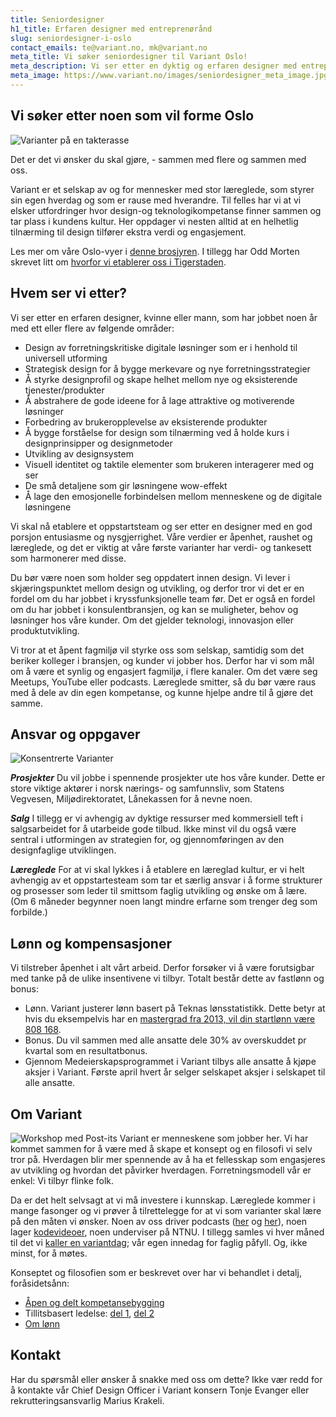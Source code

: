 ```yaml
---
title: Seniordesigner
h1_title: Erfaren designer med entreprenørånd
slug: seniordesigner-i-oslo
contact_emails: te@variant.no, mk@variant.no
meta_title: Vi søker seniordesigner til Variant Oslo!
meta_description: Vi ser etter en dyktig og erfaren designer med entreprenørånd som kan være med å forme et nytt selskap.
meta_image: https://www.variant.no/images/seniordesigner_meta_image.jpg
---
```


## Vi søker etter noen som vil forme Oslo

![Varianter på en takterasse](/images/design-takterasse.png)

Det er det vi ønsker du skal gjøre, - sammen med flere og sammen med oss.

Variant er et selskap av og for mennesker med stor læreglede, som styrer sin egen hverdag og som er rause med hverandre. Til felles har vi at vi elsker utfordringer hvor design-og teknologikompetanse finner sammen og tar plass i kundens kultur. Her oppdager vi nesten alltid at en helhetlig tilnærming til design tilfører ekstra verdi og engasjement.

Les mer om våre Oslo-vyer i [denne brosjyren](https://variant.no/oslovyer). I tillegg har Odd Morten skrevet litt om [hvorfor vi etablerer oss i Tigerstaden](https://blog.variant.no/hei-oslo-717ea91e45b9).

## Hvem ser vi etter?

Vi ser etter en erfaren designer, kvinne eller mann, som har jobbet noen år med ett eller flere av følgende områder:

- Design av forretningskritiske digitale løsninger som er i henhold til universell utforming
- Strategisk design for å bygge merkevare og nye forretningsstrategier
- Å styrke designprofil og skape helhet mellom nye og eksisterende tjenester/produkter
- Å abstrahere de gode ideene for å lage attraktive og motiverende løsninger
- Forbedring av brukeropplevelse av eksisterende produkter
- Å bygge forståelse for design som tilnærming ved å holde kurs i designprinsipper og designmetoder
- Utvikling av designsystem
- Visuell identitet og taktile elementer som brukeren interagerer med og ser
- De små detaljene som gir løsningene wow-effekt
- Å lage den emosjonelle forbindelsen mellom menneskene og de digitale løsningene

Vi skal nå etablere et oppstartsteam og ser etter en designer med en god porsjon entusiasme og nysgjerrighet. Våre verdier er åpenhet, raushet og læreglede, og det er viktig at våre første varianter har verdi- og tankesett som harmonerer med disse.

Du bør være noen som holder seg oppdatert innen design. Vi lever i skjæringspunktet mellom design og utvikling, og derfor tror vi det er en fordel om du har jobbet i kryssfunksjonelle team før. Det er også en fordel om du har jobbet i konsulentbransjen, og kan se muligheter, behov og løsninger hos våre kunder. Om det gjelder teknologi, innovasjon eller produktutvikling.

Vi tror at et åpent fagmiljø vil styrke oss som selskap, samtidig som det beriker kolleger i bransjen, og kunder vi jobber hos. Derfor har vi som mål om å være et synlig og engasjert fagmiljø, i flere kanaler. Om det være seg Meetups, YouTube eller podcasts. Læreglede smitter, så du bør være raus med å dele av din egen kompetanse, og kunne hjelpe andre til å gjøre det samme.

## Ansvar og oppgaver

<div class="left blob1"><img alt="Konsentrerte Varianter" src="/images/design-konsentrert.png"/></div>

**_Prosjekter_** Du vil jobbe i spennende prosjekter ute hos våre kunder. Dette er store viktige aktører i norsk nærings- og samfunnsliv, som Statens Vegvesen, Miljødirektoratet, Lånekassen for å nevne noen.

**_Salg_** I tillegg er vi avhengig av dyktige ressurser med kommersiell teft i salgsarbeidet for å utarbeide gode tilbud. Ikke minst vil du også være sentral i utformingen av strategien for, og gjennomføringen av den designfaglige utviklingen.

**_Læreglede_** For at vi skal lykkes i å etablere en læreglad kultur, er vi helt avhengig av et oppstartesteam som tar et særlig ansvar i å forme strukturer og prosesser som leder til smittsom faglig utvikling og ønske om å lære. (Om 6 måneder begynner noen langt mindre erfarne som trenger deg som forbilde.)

## Lønn og kompensasjoner

Vi tilstreber åpenhet i alt vårt arbeid. Derfor forsøker vi å være forutsigbar med tanke på de ulike insentivene vi tilbyr. Totalt består dette av fastlønn og bonus:

- Lønn. Variant justerer lønn basert på Teknas lønsstatistikk. Dette betyr at hvis du eksempelvis har en [mastergrad fra 2013, vil din startlønn være 808 168](/kalkulator?year=2013&degree=masters).
- Bonus. Du vil sammen med alle ansatte dele 30% av overskuddet pr kvartal som en resultatbonus.
- Gjennom Medeierskapsprogrammet i Variant tilbys alle ansatte å kjøpe aksjer i Variant. Første april hvert år selger selskapet aksjer i selskapet til alle ansatte.

## Om Variant

![Workshop med Post-its](/images/design-workshop.png)
Variant er menneskene som jobber her. Vi har kommet sammen for å være med å skape et konsept og en filosofi vi selv tror på. Hverdagen blir mer spennende av å ha et fellesskap som engasjeres av utvikling og hvordan det påvirker hverdagen. Forretningsmodell vår er enkel: Vi tilbyr flinke folk.

Da er det helt selvsagt at vi må investere i kunnskap. Læreglede kommer i mange fasonger og vi prøver å tilrettelegge for at vi som varianter skal lære på den måten vi ønsker. Noen av oss driver podcasts ([her](http://bartjs.io/tag/podcast-episode/) og [her](https://kortslutning.fun/)), noen lager [kodevideoer](https://youtube.com/kodesnutt), noen underviser på NTNU. I tillegg samles vi hver måned til det vi [kaller en variantdag](https://blog.variant.no/tagged/variantdag); vår egen innedag for faglig påfyll. Og, ikke minst, for å møtes.

Konseptet og filosofien som er beskrevet over har vi behandlet i detalj, foråsidetsånn:

- [Åpen og delt kompetansebygging](https://blog.variant.no/aapen-og-delt-kompetansebygging-c229771eee93)
- Tillitsbasert ledelse: [del 1](https://blog.variant.no/tillitsbasert-ledelse-del-1-hva-og-hvorfor-86f6aa485cf9), [del 2](https://blog.variant.no/tillitsbasert-ledelse-del-2-sette-retning-449452fcc6a6)
- [Om lønn](https://blog.variant.no/bonusutbetaling-og-l%C3%B8nnsjusteringer-c6d340f0a6d)

## Kontakt

Har du spørsmål eller ønsker å snakke med oss om dette? Ikke vær redd for å kontakte vår Chief Design Officer i Variant konsern Tonje Evanger eller rekrutteringsansvarlig Marius Krakeli.
